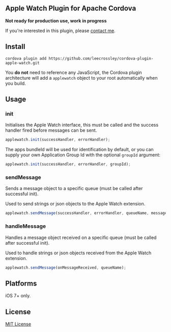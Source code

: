 ## Apple Watch Plugin for Apache Cordova

**Not ready for production use, work in progress**

If you're interested in this plugin, please [contact me](http://ilee.co.uk/contact-me/).

## Install

```
cordova plugin add https://github.com/leecrossley/cordova-plugin-apple-watch.git
```

You **do not** need to reference any JavaScript, the Cordova plugin architecture will add a `applewatch` object to your root automatically when you build.

## Usage

### init

Initialises the Apple Watch interface, this must be called and the success handler fired before messages can be sent.

```js
applewatch.init(successHandler, errorHandler);
```

The apps bundleId will be used for identification by default, or you can supply your own Application Group Id with the optional `groupId` argument:


```js
applewatch.init(successHandler, errorHandler, groupId);
```

### sendMessage

Sends a message object to a specific queue (must be called after successful init).

Used to send strings or json objects to the Apple Watch extension.

```js
applewatch.sendMessage(successHandler, errorHandler, queueName, message);
```

### handleMessage

Handles a message object received on a specific queue (must be called after successful init).

Used to handle strings or json objects received from the Apple Watch extension.

```js
applewatch.sendMessage(onMessageReceived, queueName);
```

## Platforms

iOS 7+ only.

## License

[MIT License](http://ilee.mit-license.org)
